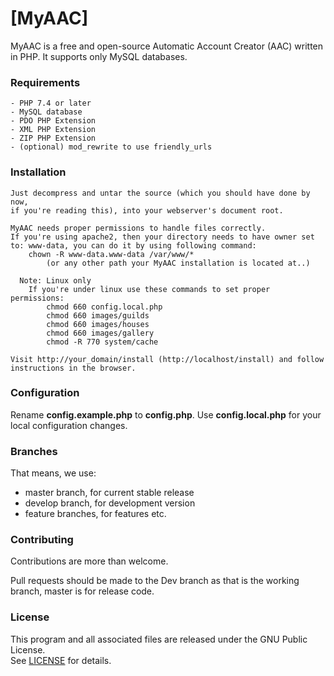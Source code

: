 # [MyAAC]

MyAAC is a free and open-source Automatic Account Creator (AAC) written in PHP. It supports only MySQL databases.

### Requirements

	- PHP 7.4 or later
	- MySQL database
	- PDO PHP Extension
	- XML PHP Extension
	- ZIP PHP Extension
	- (optional) mod_rewrite to use friendly_urls

### Installation

	Just decompress and untar the source (which you should have done by now,
	if you're reading this), into your webserver's document root.

	MyAAC needs proper permissions to handle files correctly.
	If you're using apache2, then your directory needs to have owner set to: www-data, you can do it by using following command:
		chown -R www-data.www-data /var/www/*
			(or any other path your MyAAC installation is located at..)

	  Note: Linux only
		If you're under linux use these commands to set proper permissions:
			chmod 660 config.local.php
			chmod 660 images/guilds
			chmod 660 images/houses
			chmod 660 images/gallery
			chmod -R 770 system/cache

	Visit http://your_domain/install (http://localhost/install) and follow instructions in the browser.

### Configuration

Rename **config.example.php** to **config.php**.
Use **config.local.php** for your local configuration changes.

### Branches

That means, we use:
* master branch, for current stable release
* develop branch, for development version
* feature branches, for features etc.


### Contributing

Contributions are more than welcome.

Pull requests should be made to the Dev branch as that is the working branch, master is for release code.

### License

This program and all associated files are released under the GNU Public License.  
See [LICENSE](https://github.com/curruwilla/myaac/blob/master/LICENSE) for details.
